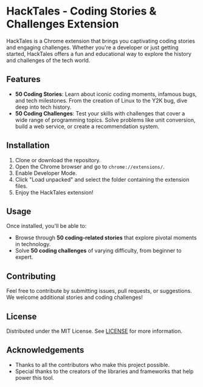 # HackTales - Coding Stories & Challenges Extension

HackTales is a Chrome extension that brings you captivating coding stories and engaging challenges. Whether you're a developer or just getting started, HackTales offers a fun and educational way to explore the history and challenges of the tech world.

## Features

- **50 Coding Stories**: Learn about iconic coding moments, infamous bugs, and tech milestones. From the creation of Linux to the Y2K bug, dive deep into tech history.
- **50 Coding Challenges**: Test your skills with challenges that cover a wide range of programming topics. Solve problems like unit conversion, build a web service, or create a recommendation system.

## Installation

1. Clone or download the repository.
2. Open the Chrome browser and go to `chrome://extensions/`.
3. Enable Developer Mode.
4. Click "Load unpacked" and select the folder containing the extension files.
5. Enjoy the HackTales extension!

## Usage

Once installed, you'll be able to:

- Browse through **50 coding-related stories** that explore pivotal moments in technology.
- Solve **50 coding challenges** of varying difficulty, from beginner to expert.
  
## Contributing

Feel free to contribute by submitting issues, pull requests, or suggestions. We welcome additional stories and coding challenges!

## License

Distributed under the MIT License. See [LICENSE](https://github.com/Relacosm/HackTales/blob/main/LICENSE) for more information.

## Acknowledgements

- Thanks to all the contributors who make this project possible.
- Special thanks to the creators of the libraries and frameworks that help power this tool.
